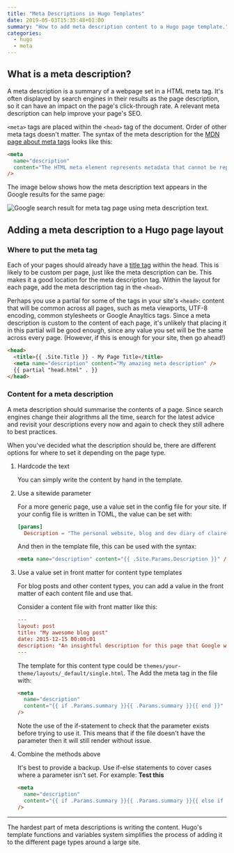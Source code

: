 ```yaml
---
title: "Meta Descriptions in Hugo Templates"
date: 2019-05-03T15:35:48+01:00
summary: "How to add meta description content to a Hugo page template."
categories:
  - hugo
  - meta
---
```


## What is a meta description?

A meta description is a summary of a webpage set in a HTML meta tag. It's often displayed by search engines in their results as the page description, so it can have an impact on the page's click-through rate. A relevant meta description can help improve your page's SEO.

`<meta>` tags are placed within the `<head>` tag of the document. Order of other meta tags doesn't matter. The syntax of the meta description for the [MDN page about meta tags](https://developer.mozilla.org/en-US/docs/Web/HTML/Element/meta) looks like this:

```html
<meta
  name="description"
  content="The HTML meta element represents metadata that cannot be represented by other HTML meta-related elements, like base, link, script, style or title."
/>
```

The image below shows how the meta description text appears in the Google results for the same page:

![Google search result for meta tag page using meta description text.](/images/meta-description-search-result.png)

## Adding a meta description to a Hugo page layout

### Where to put the meta tag

Each of your pages should already have a [title tag](https://developer.mozilla.org/en-US/docs/Web/HTML/Element/title) within the head. This is likely to be custom per page, just like the meta description can be. This makes it a good location for the meta description tag. Within the layout for each page, add the meta description tag in the `<head>`.

Perhaps you use a partial for some of the tags in your site's `<head>`: content that will be common across all pages, such as meta viewports, UTF-8 encoding, common stylesheets or Google Anayltics tags. Since a meta description is custom to the content of each page, it's unlikely that placing it in this partial will be good enough, since any value you set will be the same across every page. (However, if this is enough for your site, then go ahead!)

```html
<head>
  <title>{{ .Site.Title }} - My Page Title</title>
  <meta name="description" content="My amazing meta description" />
  {{ partial "head.html" . }}
</head>
```

### Content for a meta description

A meta description should summarise the contents of a page. Since search engines change their alogrithms all the time, search for the latest advice and revisit your descriptions every now and again to check they still adhere to best practices.

When you've decided what the description should be, there are different options for where to set it depending on the page type.

1. Hardcode the text

   You can simply write the content by hand in the template.

2. Use a sitewide parameter

   For a more generic page, use a value set in the config file for your site. If your config file is written in TOML, the value can be set with:

   ```toml
   [params]
     Description = "The personal website, blog and dev diary of clairecodes"
   ```

   And then in the template file, this can be used with the syntax:

   ```html
   <meta name="description" content="{{ .Site.Params.Description }}" />
   ```

3. Use a value set in front matter for content type templates

   For blog posts and other content types, you can add a value in the front matter of each content file and use that.

   Consider a content file with front matter like this:

   ```toml
   ---
   layout: post
   title: "My awesome blog post"
   date: 2015-12-15 00:00:01
   description: "An insightful description for this page that Google will like"
   ---
   ```

   The template for this content type could be `themes/your-theme/layouts/_default/single.html`. The Add the meta tag in the file with:

   ```html
   <meta
     name="description"
     content="{{ if .Params.summary }}{{ .Params.summary }}{{ end }}"
   />
   ```

   Note the use of the if-statement to check that the parameter exists before trying to use it. This means that if the file doesn't have the parameter then it will still render without issue.

4. Combine the methods above

   It's best to provide a backup. Use if-else statements to cover cases where a parameter isn't set. For example:
   **Test this**

   ```html
   <meta
     name="description"
     content="{{ if .Params.summary }}{{ .Params.summary }}{{ else if .Site.Params.Description }}{{ .Site.Params.Description }}{{ else }}Something hardcoded{{ end }}"
   />
   ```

---

The hardest part of meta descriptions is writing the content. Hugo's template functions and variables system simplifies the process of adding it to the different page types around a large site.
